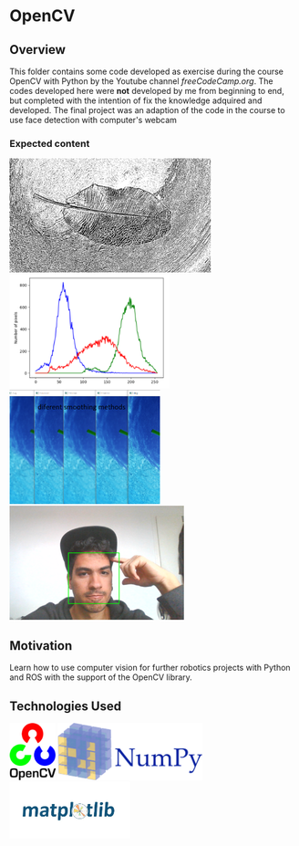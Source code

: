 # OpenCV
## Overview
This folder contains some code developed as exercise during the course OpenCV with Python by the Youtube channel *freeCodeCamp.org*.
The codes developed here were **not** developed by me from beginning to end, but completed with the intention of fix the knowledge adquired and developed.
The final project was an adaption of the code in the course to use face detection with computer's webcam

### Expected content
<img src="/images/OpenCV/1.png" height="200"> <img src="/images/OpenCV/2.png" height="200"> <img src="/images/OpenCV/3.png" height="200"> 
<img src="/images/OpenCV/4.png" height="200">

## Motivation
Learn how to use computer vision for further robotics projects with Python and ROS with the support of the OpenCV library.

## Technologies Used
<img src="/images/OpenCV.png" height="100">          <img src="/images/numpy.png" height="100"> <img src="/images/matplotlib.jpeg" height="100">




